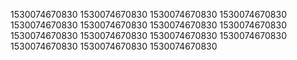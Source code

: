 1530074670830
1530074670830
1530074670830
1530074670830
1530074670830
1530074670830
1530074670830
1530074670830
1530074670830
1530074670830
1530074670830
1530074670830
1530074670830
1530074670830
1530074670830